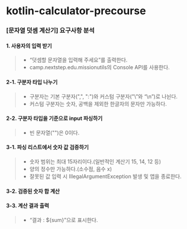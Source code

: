 # kotlin-calculator-precourse

### [문자열 덧셈 계산기] 요구사항 분석

#### 1. 사용자의 입력 받기

> - “덧셈할 문자열을 입력해 주세요”를 출력한다.
> - camp.nextstep.edu.missionutils의 Console API를 사용한다.

#### 2-1. 구분자 타입 나누기

> - 구분자는 기본 구분자(",", ":")와 커스텀 구분자("\\”와 “\n”)로 나뉜다.
> - 커스텀 구분자는 숫자, 공백을 제외한 한글자의 문자만 가능하다.

#### 2-2. 구분자 타입을 기준으로 input 파싱하기

> - 빈 문자열("")은 0이다.

#### 3-1. 파싱 리스트에서 숫자 값 검증하기

> - 숫자 범위는 최대 15자리이다.(일반적인 계산기 15, 14, 12 등)
> - 양의 정수만 가능하다.(소수점, 음수 x)
> - 잘못된 값 입력 시 IllegalArgumentException 발생 및 앱을 종료한다.

#### 3-2. 검증된 숫자 합 계산

#### 3-3. 계산 결과 출력

> - “결과 : ${sum}”으로 표시한다.